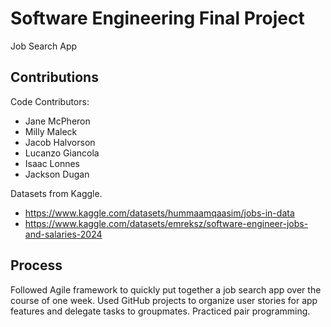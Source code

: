 # Software Engineering Final Project

Job Search App

## Contributions

Code Contributors:
- Jane McPheron
- Milly Maleck
- Jacob Halvorson
- Lucanzo Giancola
- Isaac Lonnes
- Jackson Dugan

Datasets from Kaggle.
- https://www.kaggle.com/datasets/hummaamqaasim/jobs-in-data
- https://www.kaggle.com/datasets/emreksz/software-engineer-jobs-and-salaries-2024

## Process
Followed Agile framework to quickly put together a job search
app over the course of one week. Used GitHub projects to organize
user stories for app features and delegate tasks to groupmates. Practiced
pair programming.
